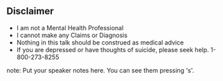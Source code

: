 ##  Disclaimer

* I am not a Mental Health Professional
* I cannot make any Claims or Diagnosis
* Nothing in this talk should be construed as medical advice
* If you are depressed or have thoughts of suicide, please seek help. 1-800-273-8255

note:
    Put your speaker notes here.
    You can see them pressing 's'.
